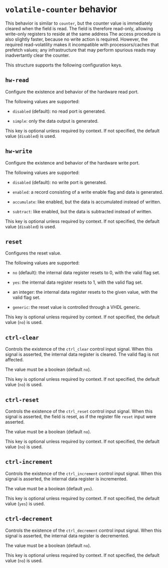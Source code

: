 # `volatile-counter` behavior

This behavior is similar to `counter`, but the counter value is
immediately cleared when the field is read. The field is therefore
read-only, allowing write-only registers to reside at the same address
The access procedure is also slightly faster, because no write action is
required. However, the required read-volatility makes it incompatible
with processors/caches that prefetch values; any infrastructure that
may perform spurious reads may inadvertantly clear the counter.

This structure supports the following configuration keys.

## `hw-read`

Configure the existence and behavior of the hardware read port.

The following values are supported:

 - `disabled` (default): no read port is generated.

 - `simple`: only the data output is generated.

This key is optional unless required by context. If not specified, the default value (`disabled`) is used.

## `hw-write`

Configure the existence and behavior of the hardware write port.

The following values are supported:

 - `disabled` (default): no write port is generated.

 - `enabled`: a record consisting of a write enable flag and data is generated.

 - `accumulate`: like enabled, but the data is accumulated instead of written.

 - `subtract`: like enabled, but the data is subtracted instead of written.

This key is optional unless required by context. If not specified, the default value (`disabled`) is used.

## `reset`

Configures the reset value.

The following values are supported:

 - `no` (default): the internal data register resets to 0, with the valid flag set.

 - `yes`: the internal data register resets to 1, with the valid flag set.

 - an integer: the internal data register resets to the given value, with the valid flag set.

 - `generic`: the reset value is controlled through a VHDL generic.

This key is optional unless required by context. If not specified, the default value (`no`) is used.

## `ctrl-clear`

Controls the existence of the `ctrl_clear` control input
signal. When this signal is asserted, the internal data register is
cleared. The valid flag is not affected.

The value must be a boolean (default `no`).

This key is optional unless required by context. If not specified, the default value (`no`) is used.

## `ctrl-reset`

Controls the existence of the `ctrl_reset` control input
signal. When this signal is asserted, the field is reset, as if the
register file `reset` input were asserted.

The value must be a boolean (default `no`).

This key is optional unless required by context. If not specified, the default value (`no`) is used.

## `ctrl-increment`

Controls the existence of the `ctrl_increment` control input
signal. When this signal is asserted, the internal data register is
incremented.

The value must be a boolean (default `yes`).

This key is optional unless required by context. If not specified, the default value (`yes`) is used.

## `ctrl-decrement`

Controls the existence of the `ctrl_decrement` control input
signal. When this signal is asserted, the internal data register is
decremented.

The value must be a boolean (default `no`).

This key is optional unless required by context. If not specified, the default value (`no`) is used.